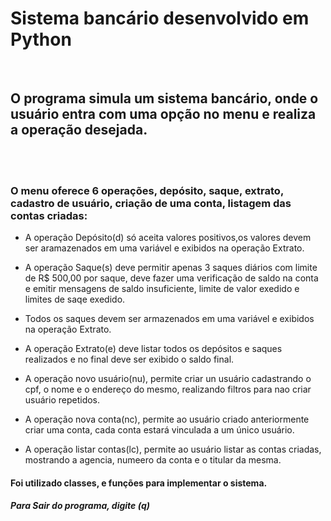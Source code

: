 # Sistema bancário desenvolvido em Python

<br>

## O programa simula um sistema bancário, onde o usuário entra com uma opção no menu e realiza a operação desejada.
<br>
<br>

### O menu oferece 6 operações, depósito, saque, extrato, cadastro de usuário, criação de uma conta, listagem das contas criadas:

- A operação Depósito(d) só aceita valores positivos,os valores devem ser aramazenados em uma variável e exibidos na operação Extrato.

- A operação Saque(s) deve permitir apenas 3 saques diários com limite de R$ 500,00 por saque, deve fazer uma verificação de saldo na conta e emitir mensagens de saldo insuficiente, limite de valor exedido e limites de saqe exedido.

- Todos os saques devem ser armazenados em uma variável e exibidos na operação Extrato.

- A operação Extrato(e) deve listar todos os depósitos e saques realizados e no final deve ser exibido o saldo final.

- A operação novo usuário(nu), permite criar un usuário cadastrando o cpf, o nome e o endereço do mesmo, realizando filtros para nao criar usuário repetidos.

- A operação nova conta(nc), permite ao usuário criado anteriormente criar uma conta, cada conta estará vinculada a um único usuário.

- A operação listar contas(lc), permite ao usuário listar as contas criadas, mostrando a agencia, numeero da conta e o titular da mesma.


#### Foi utilizado classes, e funções para implementar o sistema.


##### Para Sair do programa, digite (q)
